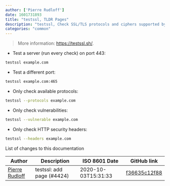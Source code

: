 ```yaml
---
author: ['Pierre Rudloff']
date: 1601731893
title: "testssl, TLDR Pages"
description: "testssl, Check SSL/TLS protocols and ciphers supported by a server."
categories: "common"
---
```

> More information: <https://testssl.sh/>.

- Test a server (run every check) on port 443:

```bash
testssl example.com
```

- Test a different port:

```bash
testssl example.com:465
```

- Only check available protocols:

```bash
testssl --protocols example.com
```

- Only check vulnerabilities:

```bash
testssl --vulnerable example.com
```

- Only check HTTP security headers:

```bash
testssl --headers example.com
```
List of changes to this documentation


Author | Description | ISO 8601 Date | GitHub link
------|-----|-----|-----
[Pierre Rudloff](mailto:contact@rudloff.pro) | testssl: add page (#4424) | 2020-10-03T15:31:33 | [f36635c12f88](https://github.com/tldr-pages/tldr/commit/f36635c12f88ec7fa41e3e3cf2ed4164d82aec02)

